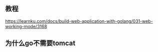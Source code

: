 ## 教程
https://learnku.com/docs/build-web-application-with-golang/031-web-working-mode/3168

## 为什么go不需要tomcat